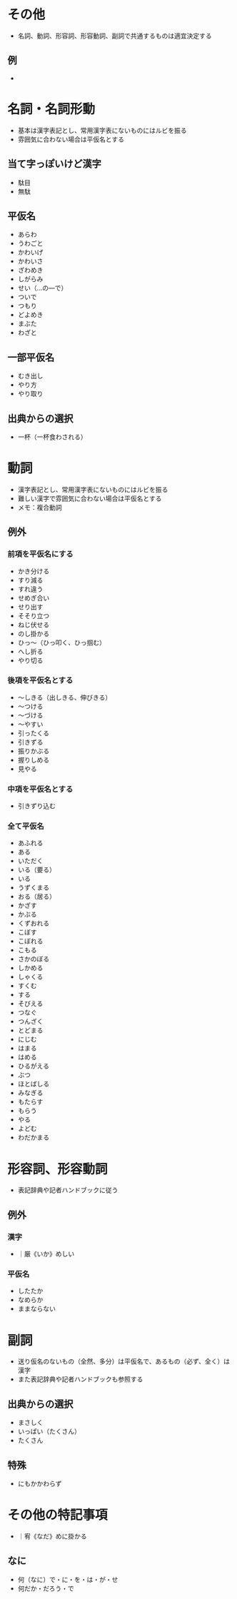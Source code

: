 # その他
- 名詞、動詞、形容詞、形容動詞、副詞で共通するものは適宜決定する

## 例
- 

# 名詞・名詞形動
- 基本は漢字表記とし、常用漢字表にないものにはルビを振る
- 雰囲気に合わない場合は平仮名とする

## 当て字っぽいけど漢字
- 駄目
- 無駄

## 平仮名
- あらわ
- うわごと
- かわいげ
- かわいさ
- ざわめき
- しがらみ
- せい（…の―で）
- ついで
- つもり
- どよめき
- まぶた
- わざと

## 一部平仮名
- むき出し
- やり方
- やり取り

## 出典からの選択
- 一杯（一杯食わされる）

# 動詞
- 漢字表記とし、常用漢字表にないものにはルビを振る
- 難しい漢字で雰囲気に合わない場合は平仮名とする
- メモ：複合動詞

## 例外
### 前項を平仮名にする
- かき分ける
- すり減る
- すれ違う
- せめぎ合い
- せり出す
- そそり立つ
- ねじ伏せる
- のし掛かる
- ひっ～（ひっ叩く、ひっ掴む）
- へし折る
- やり切る

### 後項を平仮名とする
- ～しきる（出しきる、伸びきる）
- ～つける
- ～づける
- ～やすい
- 引ったくる
- 引きずる
- 振りかぶる
- 握りしめる
- 見やる

### 中項を平仮名とする
- 引きずり込む

### 全て平仮名
- あふれる
- ある
- いただく
- いる（要る）
- いる
- うずくまる
- おる（居る）
- かざす
- かぶる
- くずおれる
- こぼす
- こぼれる
- こもる
- さかのぼる
- しかめる
- しゃくる
- すくむ
- する
- そびえる
- つなぐ
- つんざく
- とどまる
- にじむ
- はまる
- はめる
- ひるがえる
- ぶつ
- ほとばしる
- みなぎる
- もたらす
- もらう
- やる
- よどむ
- わだかまる

# 形容詞、形容動詞
- 表記辞典や記者ハンドブックに従う

## 例外
### 漢字
- ｜厳《いか》めしい

### 平仮名
- したたか
- なめらか
- ままならない

# 副詞
- 送り仮名のないもの（全然、多分）は平仮名で、あるもの（必ず、全く）は漢字
- また表記辞典や記者ハンドブックも参照する

## 出典からの選択
- まさしく
- いっぱい（たくさん）
- たくさん

## 特殊
- にもかかわらず

# その他の特記事項
- ｜宥《なだ》めに掛かる

## なに
- 何（なに）で・に・を・は・が・せ
- 何だか・だろう・で
